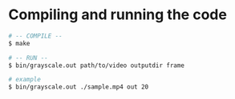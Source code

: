 # Compiling and running the code

```bash
# -- COMPILE --
$ make

# -- RUN --
$ bin/grayscale.out path/to/video outputdir frame

# example
$ bin/grayscale.out ./sample.mp4 out 20

```

